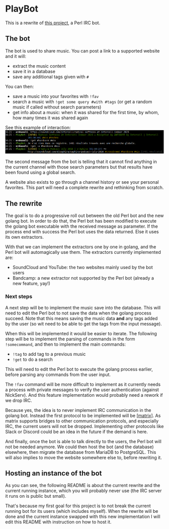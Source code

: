# PlayBot

This is a rewrite of [this project](https://git.iiens.net/morignot2011/playbot.old), a Perl IRC bot.

## The bot

The bot is used to share music.
You can post a link to a supported website and it will:
* extract the music content
* save it in a database
* save any additional tags given with `#`

You can then:
* save a music into your favorites with `!fav`
* search a music with `!get some query #with #tags` (or get a random music if called without search parameters)
* get info about a music: when it was shared for the first time, by whom, how many times it was shared again

See this example of interaction:
![example of interaction with the PlayBot](irc.png)

The second message from the bot is telling that it cannot find anything in the current channel with those search parameters but that results have been found using a global search.

A website also exists to go through a channel history or see your personal favorites.
This part will need a complete rewrite and rethinking from scratch.

## The rewrite

The goal is to do a progressive roll out between the old Perl bot and the new golang bot.
In order to do that, the Perl bot has been modified to execute the golang bot executable with the received message as parameter.
If the process end with success the Perl bot uses the data returned.
Else it uses its own extractors.

With that we can implement the extractors one by one in golang, and the Perl bot will automagically use them.
The extractors currently implemented are:
* SoundCloud and YouTube: the two websites mainly used by the bot users
* Bandcamp: a new extractor not supported by the Perl bot (already a new feature, yay!)

### Next steps

A next step will be to implement the music save into the database.
This will need to edit the Perl bot to not save the data when the golang process succeed.
Note that this means saving the music data **and** any tags added by the user (so wit need to be able to get the tags from the input message).

When this will be implemented it would be easier to iterate.
The following step will be to implement the parsing of commands in the form `!somecommand`, and then to implement the main commands:
* `!tag` to add tag to a previous music
* `!get` to do a search

This will need to edit the Perl bot to execute the golang process earlier, before parsing any commands from the user input.

The `!fav` command will be more difficult to implement as it currently needs a process with private messages to verify the user authentication (against NickServ).
And this feature implementation would probably need a rework if we drop IRC.

Because yes, the idea is to never implement IRC communication in the golang bot.
Instead the first protocol to be implemented will be [[matrix]](https://matrix.org).
As matrix supports bridges to other communication protocols, and especially IRC, the current users will not be dropped.
Implementing other protocols like Slack or Discord could be an idea in the future if the demand is here.

And finally, once the bot is able to talk directly to the users, the Perl bot will not be needed anymore.
We could then host the bot (and the database) elsewhere, then migrate the database from MariaDB to PostgreSQL.
This will also implies to move the website somewhere else to, before rewriting it.

## Hosting an instance of the bot

As you can see, the following README is about the current rewrite and the current running instance, which you will probably never use (the IRC server it runs on is public but small).

That's because my first goal for this project is to not break the current running bot for its users (which includes myself). When the rewrite will be done and the current instance swapped with this new implementation I will edit this README with instruction on how to host it.
